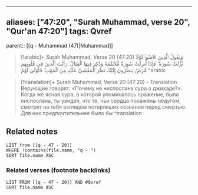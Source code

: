 
---
aliases: ["47:20", "Surah Muhammad, verse 20", "Qur'an 47:20"]
tags: Qvref
---

parent:: [[q - Muhammad (47)|Muhammad]]

> [!arabic]+ Surah Muhammad, Verse 20 (47:20)
> <span class="quran-arabic">وَيَقُولُ ٱلَّذِينَ ءَامَنُوا۟ لَوْلَا نُزِّلَتْ سُورَةٌ ۖ فَإِذَآ أُنزِلَتْ سُورَةٌ مُّحْكَمَةٌ وَذُكِرَ فِيهَا ٱلْقِتَالُ ۙ رَأَيْتَ ٱلَّذِينَ فِى قُلُوبِهِم مَّرَضٌ يَنظُرُونَ إِلَيْكَ نَظَرَ ٱلْمَغْشِىِّ عَلَيْهِ مِنَ ٱلْمَوْتِ ۖ فَأَوْلَىٰ لَهُمْ</span>
^arabic

> [!translation]+ Surah Muhammad, Verse 20 (47:20) - Translation
> Верующие говорят: «Почему не ниспослана сура о джихаде?». Когда же ясная сура, в которой упоминалось сражение, была ниспослана, ты увидел, что те, чьи сердца поражены недугом, смотрят на тебя взглядом потерявших сознание перед смертью. Для них предпочтительнее было бы
^translation



## Related notes
```dataview
LIST from [[q - 47 - 20]]
WHERE !contains(file.name, "q - ")
SORT file.name ASC
```

### Related verses (footnote backlinks)
```dataview
LIST FROM [[q - 47 - 20]] AND #Qvref
SORT file.name ASC
```

